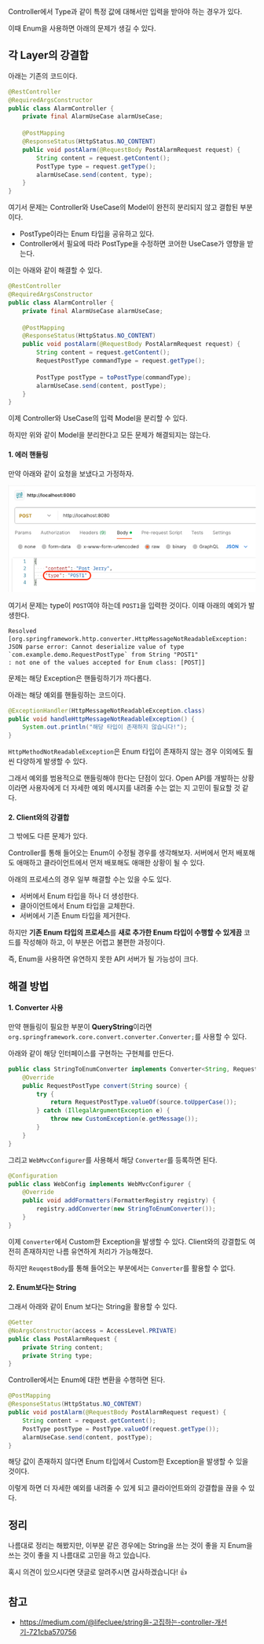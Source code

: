 Controller에서 Type과 같이 특정 값에 대해서만 입력을 받아야 하는 경우가 있다.

이때 Enum을 사용하면 아래의 문제가 생길 수 있다.

## 각 Layer의 강결합

아래는 기존의 코드이다.

```java
@RestController
@RequiredArgsConstructor
public class AlarmController {
    private final AlarmUseCase alarmUseCase;

    @PostMapping
    @ResponseStatus(HttpStatus.NO_CONTENT)
    public void postAlarm(@RequestBody PostAlarmRequest request) {
        String content = request.getContent();
        PostType type = request.getType();
        alarmUseCase.send(content, type);
    }
}
```

여기서 문제는 Controller와 UseCase의 Model이 완전히 분리되지 않고 결합된 부분이다.
- PostType이라는 Enum 타입을 공유하고 있다.
- Controller에서 필요에 따라 PostType을 수정하면 코어한 UseCase가 영향을 받는다.

이는 아래와 같이 해결할 수 있다.

```java
@RestController
@RequiredArgsConstructor
public class AlarmController {
    private final AlarmUseCase alarmUseCase;

    @PostMapping
    @ResponseStatus(HttpStatus.NO_CONTENT)
    public void postAlarm(@RequestBody PostAlarmRequest request) {
        String content = request.getContent();
        RequestPostType commandType = request.getType();

        PostType postType = toPostType(commandType);
        alarmUseCase.send(content, postType);
    }
}
```
이제 Controller와 UseCase의 입력 Model을 분리할 수 있다.

하지만 위와 같이 Model을 분리한다고 모든 문제가 해결되지는 않는다.

#### 1. 에러 핸들링
 
만약 아래와 같이 요청을 보냈다고 가정하자.

![img.png](images/img.png)

여기서 문제는 type이 `POST`여야 하는데 `POST1`을 입력한 것이다. 이때 아래의 예외가 발생한다.
```
Resolved [org.springframework.http.converter.HttpMessageNotReadableException:
JSON parse error: Cannot deserialize value of type `com.example.demo.RequestPostType` from String "POST1"
: not one of the values accepted for Enum class: [POST]]
```

문제는 해당 Exception은 핸들링하기가 까다롭다.

아래는 해당 예외를 핸들링하는 코드이다.

```java
@ExceptionHandler(HttpMessageNotReadableException.class)
public void handleHttpMessageNotReadableException() {
    System.out.println("해당 타입이 존재하지 않습니다!");
}
```

`HttpMethodNotReadableException`은 Enum 타입이 존재하지 않는 경우 이외에도 훨씬 다양하게 발생할 수 있다. 

그래서 예외를 범용적으로 핸들링해야 한다는 단점이 있다. Open API를 개발하는 상황이라면 사용자에게 더 자세한 예외 메시지를 내려줄 수는 없는 지 고민이 필요할 것 같다.

#### 2. Client와의 강결합

그 밖에도 다른 문제가 있다.

Controller를 통해 들어오는 Enum이 수정될 경우를 생각해보자. 서버에서 먼저 배포해도 애매하고 클라이언트에서 먼저 배포해도 애매한 상황이 될 수 있다.

아래의 프로세스의 경우 일부 해결할 수는 있을 수도 있다.
- 서버에서 Enum 타입을 하나 더 생성한다.
- 클아이언트에서 Enum 타입을 교체한다.
- 서버에서 기존 Enum 타입을 제거한다.

하지만 **기존 Enum 타입의 프로세스**를 **새로 추가한 Enum 타입이 수행할 수 있게끔** 코드를 작성해야 하고, 이 부분은 어렵고 불편한 과정이다.

즉, Enum을 사용하면 유연하지 못한 API 서버가 될 가능성이 크다.

## 해결 방법

#### 1. Converter 사용

만약 핸들링이 필요한 부분이 **QueryString**이라면 `org.springframework.core.convert.converter.Converter;`를 사용할 수 있다.

아래와 같이 해당 인터페이스를 구현하는 구현체를 만든다.

```java
public class StringToEnumConverter implements Converter<String, RequestPostType> { 
    @Override 
    public RequestPostType convert(String source) {
        try {
            return RequestPostType.valueOf(source.toUpperCase());
        } catch (IllegalArgumentException e) {
            throw new CustomException(e.getMessage());
        }
    }
}
```

그리고 `WebMvcConfigurer`를 사용해서 해당 `Converter`를 등록하면 된다.

```java
@Configuration
public class WebConfig implements WebMvcConfigurer { 
    @Override 
    public void addFormatters(FormatterRegistry registry) {
        registry.addConverter(new StringToEnumConverter());
    }
}
```

이제 `Converter`에서 Custom한 Exception을 발생할 수 있다. Client와의 강결합도 여전히 존재하지만 나름 유연하게 처리가 가능해졌다.

하지만 `ReuqestBody`를 통해 들어오는 부분에서는 `Converter`를 활용할 수 없다.

#### 2. Enum보다는 String

그래서 아래와 같이 Enum 보다는 String을 활용할 수 있다.

```java
@Getter
@NoArgsConstructor(access = AccessLevel.PRIVATE)
public class PostAlarmRequest { 
    private String content;
    private String type;
}
```

Controller에서는 Enum에 대한 변환을 수행하면 된다.

```java
@PostMapping
@ResponseStatus(HttpStatus.NO_CONTENT)
public void postAlarm(@RequestBody PostAlarmRequest request) {
    String content = request.getContent();
    PostType postType = PostType.valueOf(request.getType());
    alarmUseCase.send(content, postType);
}
```

해당 값이 존재하지 않다면 Enum 타입에서 Custom한 Exception을 발생할 수 있을 것이다.

이렇게 하면 더 자세한 예외를 내려줄 수 있게 되고 클라이언트와의 강결합을 끊을 수 있다.

## 정리

나름대로 정리는 해봤지만, 이부분 같은 경우에는 String을 쓰는 것이 좋을 지 Enum을 쓰는 것이 좋을 지 나름대로 고민을 하고 있습니다.

혹시 의견이 있으시다면 댓글로 알려주시면 감사하겠습니다! 👍

## 참고

- https://medium.com/@lifecluee/string을-고집하는-controller-개선기-721cba570756

